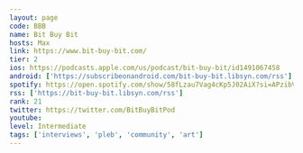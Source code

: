 ```yaml
---
layout: page
code: BBB
name: Bit Buy Bit
hosts: Max
link: https://www.bit-buy-bit.com/
tier: 2
ios: https://podcasts.apple.com/us/podcast/bit-buy-bit/id1491067458
android: ['https://subscribeonandroid.com/bit-buy-bit.libsyn.com/rss']
spotify: https://open.spotify.com/show/58fLzau7Vag4cKp5J02AiX?si=APzibVSBQIOLkEYUGb1v-g
rss: ['https://bit-buy-bit.libsyn.com/rss']
rank: 21
twitter: https://twitter.com/BitBuyBitPod
youtube: 
level: Intermediate
tags: ['interviews', 'pleb', 'community', 'art']
---
```

